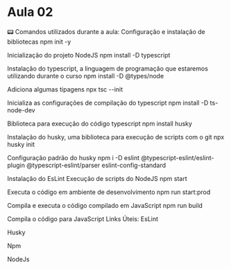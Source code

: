 # Aula 02

📟 Comandos utilizados durante a aula:
Configuração e instalação de bibliotecas
npm init -y

Inicialização do projeto NodeJS
npm install -D typescript

Instalação do typescript, a linguagem de programação que estaremos utilizando durante o curso
npm install -D @types/node

Adiciona algumas tipagens
npx tsc --init

Inicializa as configurações de compilação do typescript
npm install -D ts-node-dev

Biblioteca para execução do código typescript
npm install husky

Instalação do husky, uma biblioteca para execução de scripts com o git
npx husky init

Configuração padrão do husky
npm i -D eslint @typescript-eslint/eslint-plugin @typescript-eslint/parser eslint-config-standard

Instalação do EsLint
Execução de scripts do NodeJS
npm start

Executa o código em ambiente de desenvolvimento
npm run start:prod

Compila e executa o código compilado em JavaScript
npm run build

Compila o código para JavaScript
Links Úteis:
EsLint

Husky

Npm

NodeJs
